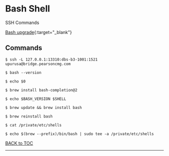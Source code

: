 # Bash Shell

SSH Commands

[Bash upgrade](https://kubernetes.io/docs/tasks/tools/install-kubectl/){:target="_blank"}


## Commands

	$ ssh -L 127.0.0.1:13310:dbs-b3-1001:1521 upurusa@bridge.pearsoncmg.com

	$ bash --version
	
	$ echo $0
	
	$ brew install bash-completion@2
	
	$ echo $BASH_VERSION $SHELL
	
	$ brew update && brew install bash
	
	$ brew reinstall bash
	
	$ cat /private/etc/shells
	
	$ echo $(brew --prefix)/bin/bash | sudo tee -a /private/etc/shells
	

[BACK to TOC](../../README.md)

----------
